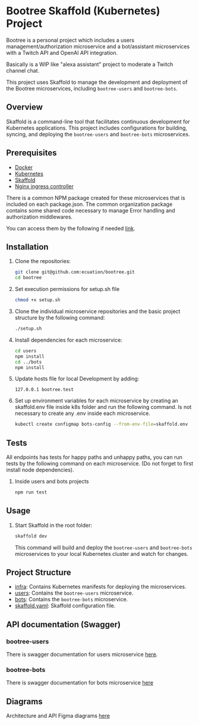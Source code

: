 # Bootree Skaffold (Kubernetes) Project

Bootree is a personal project which includes a users management/authorization microservice and a bot/assistant microservices with a Twitch API and OpenAI API integration.

Basically is a WIP like "alexa assistant" project to moderate a Twitch channel chat.

This project uses Skaffold to manage the development and deployment of the Bootree microservices, including `bootree-users` and `bootree-bots`.

## Overview

Skaffold is a command-line tool that facilitates continuous development for Kubernetes applications. This project includes configurations for building, syncing, and deploying the `bootree-users` and `bootree-bots` microservices.

## Prerequisites

- [Docker](https://www.docker.com/get-started)
- [Kubernetes](https://kubernetes.io/docs/setup/)
- [Skaffold](https://skaffold.dev/docs/install/)
- [Nginx ingress controller](https://docs.nginx.com/nginx-ingress-controller/installation/installing-nic/)


There is a common NPM package created for these microservices that is included on each package.json. The common organization package contains some shared code necessary to manage Error handling and authorization middlewares.

You can access them by the following if needed [link](https://www.npmjs.com/package/@bootree/common).

## Installation

1. Clone the repositories:

    ```sh
    git clone git@github.com:ecuation/bootree.git
    cd bootree
    ```

2. Set execution permissions for setup.sh file

    ```sh
    chmod +x setup.sh
    ```

3. Clone the individual microservice repositories and the basic project structure by the following command:

    ```sh
    ./setup.sh
    ```

4. Install dependencies for each microservice:

    ```sh
    cd users
    npm install
    cd ../bots
    npm install
    ```
5. Update hosts file for local Development by adding:

    ```127.0.0.1 bootree.test```

6. Set up environment variables for each microservice by creating an skaffold.env file inside k8s folder and run the following command. Is not necessary to create any .env inside each microservice.

    ```sh
    kubectl create configmap bots-config --from-env-file=skaffold.env
    ```
## Tests

All endpoints has tests for happy paths and unhappy paths, you can run tests by the following command on each microservice. (Do not forget to first install node dependencies).

1. Inside users and bots projects
    ```sh
    npm run test
    ```

## Usage

1. Start Skaffold in the root folder:

    ```sh
    skaffold dev
    ```

    This command will build and deploy the `bootree-users` and `bootree-bots` microservices to your local Kubernetes cluster and watch for changes.

## Project Structure

- [infra](http://_vscodecontentref_/0): Contains Kubernetes manifests for deploying the microservices.
- [users](http://_vscodecontentref_/1): Contains the `bootree-users` microservice.
- [bots](http://_vscodecontentref_/2): Contains the `bootree-bots` microservice.
- [skaffold.yaml](http://_vscodecontentref_/3): Skaffold configuration file.

## API documentation (Swagger)

### bootree-users

There is swagger documentation for users microservice [here](http://bootree.test/api/users/api-docs).

### bootree-bots

There is swagger documentation for bots microservice [here](http://bootree.test/api/bot/api-docs)


## Diagrams

Architecture and API Figma diagrams [here](https://www.figma.com/deck/kClBxJfOraS0cWa2JjpLCS/Building-a-scalable-microservices-architecture-presentation?node-id=1-1053&t=EVK31kJ8Xx8vq604-1)